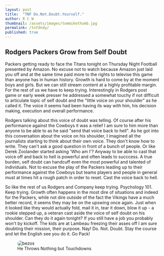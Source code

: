 ```yaml
---
layout: post
title:  "TNF Do.Not.Doubt.Yourself."
author: R C W
thumbnail: /assets/images/tommikethumb.jpg
permalink: /tnfdndy/
published: true
---
```

## Rodgers Packers Grow from Self Doubt  

Packers getting ready to face the Titans tonight on Thursday Night Football presented by Amazon.  No excuse not to watch because Amazon just laid you off and at the same time paid more to the rights to televise this game than anyone has in human history.  Growth is hard to come by at the moment boys and girls.  But we can still stream content at a highly profitable margin.  For the rest of us we have to keep trying.  Interestingly in Rodgers post game or early week presser he addressed a somewhat touchy if not difficult to articulate topic of self doubt and the "little voice on your shoulder" as he called it.  The voice it seems had been having its way with him, his decision making, execution and overall performance.

Rodgers talking about this voice of doubt was telling.  Of course after his performance against the Cowboys it was a relief I am sure to him more than anyone to be able to as he said "send that voice back to hell".  As he got into this conversation about the voice on his shoulder, I imagined all the journalists starting to think about their own voice. They don't know how to write. They can't ask a good question in front of a bunch of people.  Or like Derek Zoolander started asking 'Who am I'?  Anyway to be able to cast that voice off and back to hell is powerful and often leads to succcess.  A true burden, self doubt can handcuff even the most powerful and talented of individuals.  Not to excuse the play of the Packers leading up to their performance against the Cowboys but teams players and people in general must at times hit a rough patch in order to reset.  Cast the voice back to hell. 

So like the rest of us Rodgers and Company keep trying. Psychology 101.  Keep trying. Growth often happens in the most dire of situations and indeed for the Packers, while not dire outside of the fact the Vikings have a much better record, it seems they may be on the upswing once again.  Just when it looked like they would actually fold, mail it in, tear it down, blow it up - a rookie stepped up, a veteran cast aside the voice of self doubt on his shoulder.  Can they do it again tonight?  If you still have a job you probably won't by kickoff.  The kids are at Lambeau freezing their asses off I am sure doubting their mission, their purpose.  Nay! Do. Not. Doubt. Stay the course and let the English see you do it.  Go Pack!



<figure style= "position:relative">
  <img src='https://media.giphy.com/media/Qc4i40SWi42rK/giphy.gif' alt="bezos" style="border-radius: 8px">
<figcaption>He Throws Nothing but Touchdowns<figcaption>